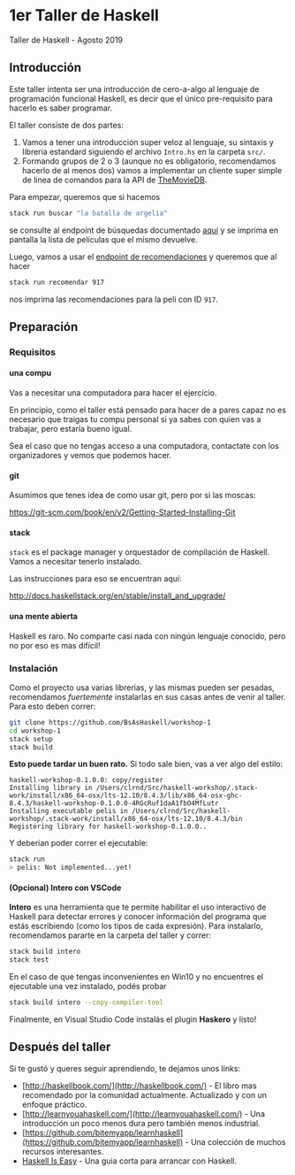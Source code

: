 # 1er Taller de Haskell

Taller de Haskell - Agosto 2019

## Introducción

Este taller intenta ser una introducción de cero-a-algo al lenguaje de programación
funcional Haskell, es decir que el único pre-requisito para hacerlo es saber programar.

El taller consiste de dos partes:

1. Vamos a tener una introducción super veloz al lenguaje, su sintaxis y libreria estandard
siguiendo el archivo `Intro.hs` en la carpeta `src/`.
2. Formando grupos de 2 o 3 (aunque no es obligatorio, recomendamos hacerlo de al menos dos) vamos a implementar
un cliente super simple de linea de comandos para la API de [TheMovieDB](https://themoviedb.org).

Para empezar, queremos que si hacemos

```bash
stack run buscar "la batalla de argelia"
```

se consulte al endpoint de búsquedas documentado [aquí](https://developers.themoviedb.org/3/search/search-movies)
y se imprima en pantalla la lista de peliculas que el mismo devuelve.

Luego, vamos a usar el [endpoint de recomendaciones](https://developers.themoviedb.org/3/movies/get-movie-recommendations)
y queremos que al hacer

```bash
stack run recomendar 917
```

nos imprima las recomendaciones para la peli con ID `917`.

## Preparación

### Requisitos

#### una compu

Vas a necesitar una computadora para hacer el ejercicio.

En principio, como el taller está pensado para hacer de a pares capaz no es necesario que traigas tu compu personal
si ya sabes con quien vas a trabajar, pero estaría bueno igual.

Sea el caso que no tengas acceso a una computadora, contactate con los organizadores y vemos que podemos hacer.

#### git

Asumimos que tenes idea de como usar git, pero por si las moscas:

https://git-scm.com/book/en/v2/Getting-Started-Installing-Git

#### stack

`stack` es el package manager y orquestador de compilación de Haskell. Vamos a necesitar tenerlo instalado.

Las instrucciones para eso se encuentran aquí:

http://docs.haskellstack.org/en/stable/install_and_upgrade/

#### una mente abierta

Haskell es raro. No comparte casi nada con ningún lenguaje conocido, pero no por eso es mas difícil!

### Instalación

Como el proyecto usa varias librerias, y las mismas pueden ser pesadas, recomendamos *fuertemente*
instalarlas en sus casas antes de venir al taller. Para esto deben correr:

```bash
git clone https://github.com/BsAsHaskell/workshop-1
cd workshop-1
stack setup
stack build
```

**Esto puede tardar un buen rato.** Si todo sale bien, vas a ver algo del estilo:

```
haskell-workshop-0.1.0.0: copy/register
Installing library in /Users/clrnd/Src/haskell-workshop/.stack-work/install/x86_64-osx/lts-12.10/8.4.3/lib/x86_64-osx-ghc-8.4.3/haskell-workshop-0.1.0.0-4RGcRuf1daA1fbO4MfLutr
Installing executable pelis in /Users/clrnd/Src/haskell-workshop/.stack-work/install/x86_64-osx/lts-12.10/8.4.3/bin
Registering library for haskell-workshop-0.1.0.0..
```

Y deberian poder correr el ejecutable:

```bash
stack run
> pelis: Not implemented...yet!
```

#### (Opcional) Intero con VSCode

**Intero** es una herramienta que te permite habilitar el uso interactivo de Haskell para detectar errores y conocer información del programa que estás escribiendo (como los tipos de cada expresión). Para instalarlo, recomendamos pararte en la carpeta del taller y correr:

```bash
stack build intero
stack test
```

En el caso de que tengas inconvenientes en Win10 y no encuentres el ejecutable una vez instalado, podés probar

```bash
stack build intero --copy-compiler-tool
```

Finalmente, en Visual Studio Code instalás el plugin **Haskero** y listo!

## Después del taller

Si te gustó y queres seguir aprendiendo, te dejamos unos links:

- [http://haskellbook.com/](http://haskellbook.com/) - El libro mas recomendado por la comunidad actualmente. Actualizado y con un enfoque práctico.
- [http://learnyouahaskell.com/](http://learnyouahaskell.com/) - Una introducción un poco menos dura pero también menos industrial.
- [https://github.com/bitemyapp/learnhaskell](https://github.com/bitemyapp/learnhaskell) - Una colección de muchos recursos interesantes.
- [Haskell Is Easy](http://www.haskelliseasy.com) - Una guia corta para arrancar con Haskell.
